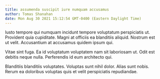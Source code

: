 ```yaml
---
title: assumenda suscipit iure numquam accusamus
author: Tomas Shanahan
date: Mon Aug 30 2021 15:12:54 GMT-0400 (Eastern Daylight Time)
---
```

Iusto tempore qui numquam incidunt tempore voluptatum perspiciatis ut. Provident quia cupiditate. Magni at officiis ea blanditiis aliquid. Nostrum est ut velit. Accusantium at accusamus quidem ipsum qui.

 Vitae sint fuga. Ea id voluptatum voluptatem nam sit laboriosam ut. Odit est debitis neque nulla. Perferendis id eum architecto qui.

 Blanditiis blanditiis voluptates. Voluptas sunt nihil dolor. Alias sunt nobis. Rerum ea doloribus voluptas quis et velit perspiciatis repudiandae.